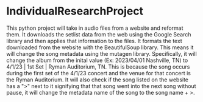 # IndividualResearchProject

This python project will take in audio files from a website and reformat them. It downloads the setlist data from the web using the Google Search library and then applies that information to the files. It formats the text downloaded from the website with the BeautifulSoup library. This means it will change the song metadata using the mutagen library. Specifically, it will change the album from the inital value (Ex: 2023/04/01 Nashville, TN) to 4/1/23 | 1st Set | Ryman Auditorium, TN. This is because the song occurs during the first set of the 4/1/23 concert and the venue for that concert is the Ryman Auditorium. It will also check if the song listed on the website has a ">" next to it signifying that that song went into the next song without pause, it will change the metadata name of the song to the song name + >.
